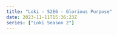 ```yaml
---
title: "Loki - S2E6 - Glorious Purpose"
date: 2023-11-11T15:36:23Z
series: ["Loki Season 2"]
---
```



<mux-player stream-type="on-demand"
  src="https://kp3d-my.sharepoint.com/personal/ryoo_kp3d_onmicrosoft_com/_layouts/15/download.aspx?share=ETD7D6F6fTJPuzlY-r3XLKABkmfnLh_FjQS-9kjaFgCG4Q" prefer-playback="mse" controls>
  </mux-player>
  
  
  <script src="https://cdn.jsdelivr.net/npm/@mux/mux-player"></script>
  
 <script type="application/ld+json">
 {
  "@context": "https://schema.org/",
  "@type": "VideoObject",
  "name": "Loki - S2E6 - Glorious Purpose",
  "contentUrl": "https://stream.mux.com/FYo7lHwHAlOSd79NE4evXAEzyd9BAaU4UStygrfygGg.m3u8",
  "thumbnailUrl": "https://www.themoviedb.org/t/p/original/bGn7dGysvut3RzbwcTupisAYElN.jpg?width=314&fit_mode=preserve&time=25",
  "uploadDate": "2023-11-11T15:36:23Z",
}

</script>
